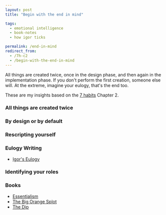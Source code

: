 ```yaml
---
layout: post
title: "Begin with the end in mind"

tags:
  - emotional intelligence
  - book-notes
  - how igor ticks

permalink: /end-in-mind
redirect_from:
  - /7h-c2
  - /begin-with-the-end-in-mind
---
```


All things are created twice, once in the design phase, and then again in the implementation phase. If you don't perform the first creation, someone else will. At the extreme, imagine your eulogy, that's the end too.

These are my insights based on the [7 habits](/7h) Chapter 2.

### All things are created twice

### By design or by default

### Rescripting yourself

### Eulogy Writing

- [Igor's Eulogy](/eulogy)

### Identifying your roles

### Books

- [Essentialism](/essentialism)
- [The Big Orange Splot](https://www.amazon.com/Big-Orange-Splot-Manus-Pinkwater/dp/0590445103)
- [The Dip](/dip)
